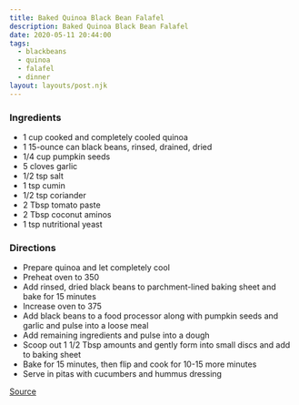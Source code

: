 ```yaml
---
title: Baked Quinoa Black Bean Falafel
description: Baked Quinoa Black Bean Falafel
date: 2020-05-11 20:44:00
tags:
  - blackbeans
  - quinoa
  - falafel
  - dinner
layout: layouts/post.njk
---
```


### Ingredients

- 1 cup cooked and completely cooled quinoa
- 1 15-ounce can black beans, rinsed, drained, dried
- 1/4 cup pumpkin seeds
- 5 cloves garlic
- 1/2 tsp salt
- 1 tsp cumin
- 1/2 tsp coriander
- 2 Tbsp tomato paste
- 2 Tbsp coconut aminos
- 1 tsp nutritional yeast

### Directions

- Prepare quinoa and let completely cool
- Preheat oven to 350
- Add rinsed, dried black beans to parchment-lined baking sheet and bake for 15 minutes
- Increase oven to 375
- Add black beans to a food processor along with pumpkin seeds and garlic and pulse into a loose meal
- Add remaining ingredients and pulse into a dough
- Scoop out 1 1/2 Tbsp amounts and gently form into small discs and add to baking sheet
- Bake for 15 minutes, then flip and cook for 10-15 more minutes
- Serve in pitas with cucumbers and hummus dressing

[Source](https://minimalistbaker.com/baked-quinoa-black-bean-falafel/)
